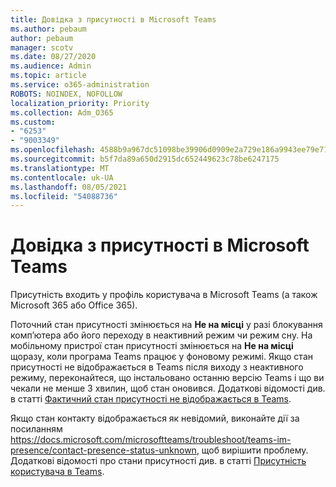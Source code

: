 ```yaml
---
title: Довідка з присутності в Microsoft Teams
ms.author: pebaum
author: pebaum
manager: scotv
ms.date: 08/27/2020
ms.audience: Admin
ms.topic: article
ms.service: o365-administration
ROBOTS: NOINDEX, NOFOLLOW
localization_priority: Priority
ms.collection: Adm_O365
ms.custom:
- "6253"
- "9003349"
ms.openlocfilehash: 4588b9a967dc51098be39906d0909e2a729e186a9943ee79e71d6ab50a666107
ms.sourcegitcommit: b5f7da89a650d2915dc652449623c78be6247175
ms.translationtype: MT
ms.contentlocale: uk-UA
ms.lasthandoff: 08/05/2021
ms.locfileid: "54088736"
---
```

# <a name="help-with-presence-in-microsoft-teams"></a>Довідка з присутності в Microsoft Teams

Присутність входить у профіль користувача в Microsoft Teams (а також Microsoft 365 або Office 365). 

Поточний стан присутності змінюється на **Не на місці** у разі блокування комп’ютера або його переходу в неактивний режим чи режим сну. На мобільному пристрої стан присутності змінюється на **Не на місці** щоразу, коли програма Teams працює у фоновому режимі. Якщо стан присутності не відображається в Teams після виходу з неактивного режиму, переконайтеся, що інстальовано останню версію Teams і що ви чекали не менше 3 хвилин, щоб стан оновився. Додаткові відомості див. в статті [Фактичний стан присутності не відображається в Teams](https://docs.microsoft.com/microsoftteams/troubleshoot/teams-im-presence/presence-not-show-actual-status).

Якщо стан контакту відображається як невідомий, виконайте дії за посиланням https://docs.microsoft.com/microsoftteams/troubleshoot/teams-im-presence/contact-presence-status-unknown, щоб вирішити проблему.
Додаткові відомості про стани присутності див. в статті [Присутність користувача в Teams](https://docs.microsoft.com/microsoftteams/presence-admins).

